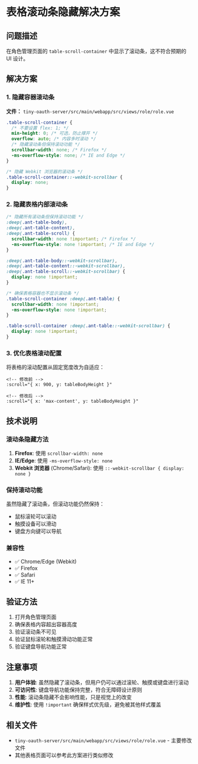 # 表格滚动条隐藏解决方案

## 问题描述

在角色管理页面的 `table-scroll-container` 中显示了滚动条，这不符合预期的 UI 设计。

## 解决方案

### 1. 隐藏容器滚动条

**文件：** `tiny-oauth-server/src/main/webapp/src/views/role/role.vue`

```css
.table-scroll-container {
  /* 不要设置 flex: 1; */
  min-height: 0; /* 可选，防止撑开 */
  overflow: auto; /* 内容多时滚动 */
  /* 隐藏滚动条但保持滚动功能 */
  scrollbar-width: none; /* Firefox */
  -ms-overflow-style: none; /* IE and Edge */
}

/* 隐藏 Webkit 浏览器的滚动条 */
.table-scroll-container::-webkit-scrollbar {
  display: none;
}
```

### 2. 隐藏表格内部滚动条

```css
/* 隐藏所有滚动条但保持滚动功能 */
:deep(.ant-table-body),
:deep(.ant-table-content),
:deep(.ant-table-scroll) {
  scrollbar-width: none !important; /* Firefox */
  -ms-overflow-style: none !important; /* IE and Edge */
}

:deep(.ant-table-body::-webkit-scrollbar),
:deep(.ant-table-content::-webkit-scrollbar),
:deep(.ant-table-scroll::-webkit-scrollbar) {
  display: none !important;
}

/* 确保表格容器也不显示滚动条 */
.table-scroll-container :deep(.ant-table) {
  scrollbar-width: none !important;
  -ms-overflow-style: none !important;
}

.table-scroll-container :deep(.ant-table::-webkit-scrollbar) {
  display: none !important;
}
```

### 3. 优化表格滚动配置

将表格的滚动配置从固定宽度改为自适应：

```vue
<!-- 修改前 -->
:scroll="{ x: 900, y: tableBodyHeight }"

<!-- 修改后 -->
:scroll="{ x: 'max-content', y: tableBodyHeight }"
```

## 技术说明

### 滚动条隐藏方法

1. **Firefox**: 使用 `scrollbar-width: none`
2. **IE/Edge**: 使用 `-ms-overflow-style: none`
3. **Webkit 浏览器** (Chrome/Safari): 使用 `::-webkit-scrollbar { display: none }`

### 保持滚动功能

虽然隐藏了滚动条，但滚动功能仍然保持：

- 鼠标滚轮可以滚动
- 触摸设备可以滑动
- 键盘方向键可以导航

### 兼容性

- ✅ Chrome/Edge (Webkit)
- ✅ Firefox
- ✅ Safari
- ✅ IE 11+

## 验证方法

1. 打开角色管理页面
2. 确保表格内容超出容器高度
3. 验证滚动条不可见
4. 验证鼠标滚轮和触摸滑动功能正常
5. 验证键盘导航功能正常

## 注意事项

1. **用户体验**: 虽然隐藏了滚动条，但用户仍可以通过滚轮、触摸或键盘进行滚动
2. **可访问性**: 键盘导航功能保持完整，符合无障碍设计原则
3. **性能**: 滚动条隐藏不会影响性能，只是视觉上的改变
4. **维护性**: 使用 `!important` 确保样式优先级，避免被其他样式覆盖

## 相关文件

- `tiny-oauth-server/src/main/webapp/src/views/role/role.vue` - 主要修改文件
- 其他表格页面可以参考此方案进行类似修改
